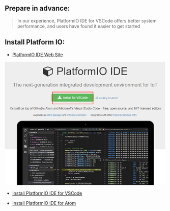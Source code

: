 ## Prepare in advance:
   > In our experience, PlatformIO IDE for VSCode offers better system performance, and users have found it easier to get started

## Install Platform IO:
- [PlatformIO IDE Web Site](https://platformio.org/)

![Step 1](/docs/pio-1.png)

- [Install PlatformIO IDE for VSCode](/docs/PIO_for_VSCode.md)

- [Install PlatformIO IDE for Atom](/docs/PIO_for_Atom.md)